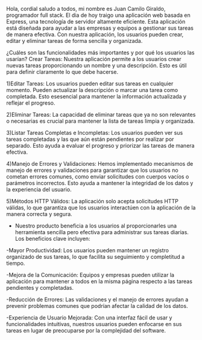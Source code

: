 Hola, cordial saludo a todos, mi nombre es Juan Camilo Giraldo, programador full stack. El dia de hoy traigo una aplicación web basada en Express, una
tecnología de servidor altamente eficiente. Esta aplicación está diseñada para ayudar a las empresas y equipos a gestionar sus tareas de manera
efectiva. Con nuestra aplicación, los usuarios pueden crear, editar y eliminar tareas de forma sencilla y organizada.

¿Cuáles son las funcionalidades más importantes y por qué los usuarios las usarían?
Crear Tareas: Nuestra aplicación permite a los usuarios crear nuevas tareas proporcionando un nombre y una descripción. Esto es útil para definir
claramente lo que debe hacerse.

1)Editar Tareas: Los usuarios pueden editar sus tareas en cualquier momento. Pueden actualizar la descripción o marcar una tarea como completada. Esto
esesencial para mantener la información actualizada y reflejar el progreso.

2)Eliminar Tareas: La capacidad de eliminar tareas que ya no son relevantes o necesarias es crucial para mantener la lista de tareas limpia y
organizada.

3)Listar Tareas Completas e Incompletas: Los usuarios pueden ver sus tareas completadas y las que aún están pendientes por realizar por separado. Esto
ayuda a evaluar el progreso y priorizar las tareas de manera efectiva.

4)Manejo de Errores y Validaciones: Hemos implementado mecanismos de manejo de errores y validaciones para garantizar que los usuarios no cometan
errores comunes, como enviar solicitudes con cuerpos vacíos o parámetros incorrectos. Esto ayuda a mantener la integridad de los datos y la experiencia
del usuario.

5)Métodos HTTP Válidos: La aplicación solo acepta solicitudes HTTP válidas, lo que garantiza que los usuarios interactúen con la aplicación de la manera
correcta y segura.

- Nuestro producto beneficia a los usuarios al proporcionarles una herramienta sencilla pero efectiva para administrar sus tareas diarias. Los
  beneficios clave incluyen:

-Mayor Productividad: Los usuarios pueden mantener un registro organizado de sus tareas, lo que facilita su seguimiento y completitud a tiempo.

-Mejora de la Comunicación: Equipos y empresas pueden utilizar la aplicación para mantener a todos en la misma página respecto a las tareas pendientes y
completadas.

-Reducción de Errores: Las validaciones y el manejo de errores ayudan a prevenir problemas comunes que podrían afectar la calidad de los datos.

-Experiencia de Usuario Mejorada: Con una interfaz fácil de usar y funcionalidades intuitivas, nuestros usuarios pueden enfocarse en sus tareas en lugar
de preocuparse por la complejidad del software.
